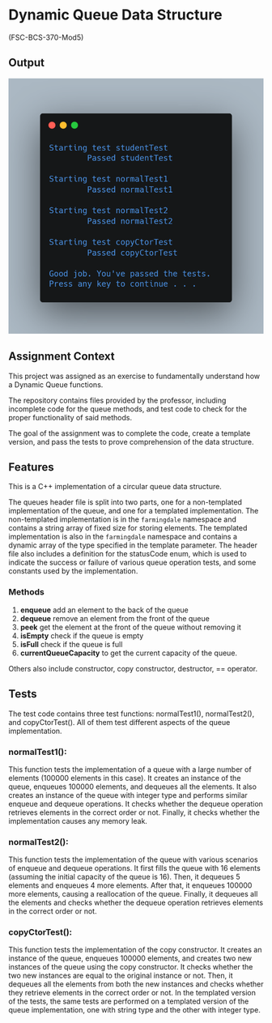 # Dynamic Queue Data Structure

(FSC-BCS-370-Mod5)

## Output

![output](output.png)

## Assignment Context

This project was assigned as an exercise to fundamentally understand how a Dynamic Queue functions.

The repository contains files provided by the professor, including incomplete code for the queue methods, and test code to check for the proper functionality of said methods.

The goal of the assignment was to complete the code, create a template version, and pass the tests to prove comprehension of the data structure.

## Features

This is a C++ implementation of a circular queue data structure. 

The queues header file is split into two parts, one for a non-templated implementation of the queue, and one for a templated implementation. 
The non-templated implementation is in the `farmingdale` namespace and contains a string array of fixed size for storing elements. 
The templated implementation is also in the `farmingdale` namespace and contains a dynamic array of the type specified in the template parameter.
The header file also includes a definition for the statusCode enum, which is used to indicate the success or failure of various queue operation tests, and some constants used by the implementation.

### Methods 
1. **enqueue** add an element to the back of the queue 
2. **dequeue** remove an element from the front of the queue 
3. **peek** get the element at the front of the queue without removing it 
4. **isEmpty** check if the queue is empty 
5. **isFull** check if the queue is full 
6. **currentQueueCapacity** to get the current capacity of the queue.

Others also include constructor, copy constructor, destructor, == operator.

## Tests

The test code contains three test functions: normalTest1(), normalTest2(), and copyCtorTest(). All of them test different aspects of the queue implementation.

### normalTest1():

This function tests the implementation of a queue with a large number of elements (100000 elements in this case).
It creates an instance of the queue, enqueues 100000 elements, and dequeues all the elements.
It also creates an instance of the queue with integer type and performs similar enqueue and dequeue operations.
It checks whether the dequeue operation retrieves elements in the correct order or not.
Finally, it checks whether the implementation causes any memory leak.

### normalTest2():

This function tests the implementation of the queue with various scenarios of enqueue and dequeue operations.
It first fills the queue with 16 elements (assuming the initial capacity of the queue is 16).
Then, it dequeues 5 elements and enqueues 4 more elements.
After that, it enqueues 100000 more elements, causing a reallocation of the queue.
Finally, it dequeues all the elements and checks whether the dequeue operation retrieves elements in the correct order or not.

### copyCtorTest():

This function tests the implementation of the copy constructor.
It creates an instance of the queue, enqueues 100000 elements, and creates two new instances of the queue using the copy constructor.
It checks whether the two new instances are equal to the original instance or not.
Then, it dequeues all the elements from both the new instances and checks whether they retrieve elements in the correct order or not.
In the templated version of the tests, the same tests are performed on a templated version of the queue implementation, one with string type and the other with integer type.
